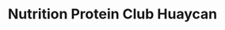---
title: "Nutrition Protein Club Huaycan"
url: /lima/nutrition-protein-club-huaycan/
shop: Bioladen
---